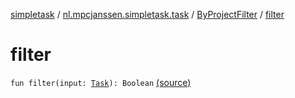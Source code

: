 [simpletask](../../index.md) / [nl.mpcjanssen.simpletask.task](../index.md) / [ByProjectFilter](index.md) / [filter](.)

# filter

`fun filter(input: `[`Task`](../-task/index.md)`): Boolean` [(source)](https://github.com/mpcjanssen/simpletask-android/blob/master/src/main/java/nl/mpcjanssen/simpletask/task/ByProjectFilter.kt#L53)